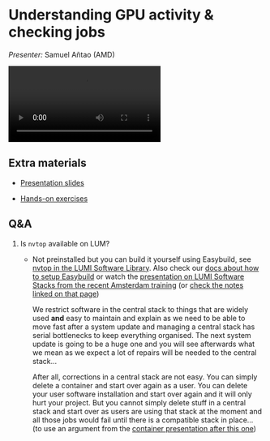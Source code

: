 # Understanding GPU activity & checking jobs

*Presenter:* Samuel Añtao (AMD)

<video src="https://462000265.lumidata.eu/ai-20240529/recordings/04_Workarounds.mp4" controls="controls">
</video>


## Extra materials

-   [Presentation slides](https://462000265.lumidata.eu/ai-20240529/files/LUMI-ai-20240529-04-Understanding_GPU_activity.pdf)

-   [Hands-on exercises](E04_Workarounds.md)


## Q&A

1.  Is `nvtop` available on LUM?

    -   Not preinstalled but you can build it yourself using Easybuild, see 
        [nvtop in the LUMI Software Library](https://lumi-supercomputer.github.io/LUMI-EasyBuild-docs/n/nvtop/). 
        Also check our [docs about how to setup Easybuild](https://docs.lumi-supercomputer.eu/software/installing/easybuild/#preparation-set-the-location-for-your-easybuild-installation)
        or watch the [presentation on LUMI Software Stacks from the recent Amsterdam training](https://lumi-supercomputer.github.io/LUMI-training-materials/2day-20240502/extra_05_Software_stacks/) 
        (or [check the notes linked on that page](https://lumi-supercomputer.github.io/LUMI-training-materials/2day-20240502/05_Software_stacks/#easybuild-to-extend-the-lumi-software-stack))

        We restrict software in the central stack to things that are widely used **and** easy to maintain and explain as we need to be able to move fast after a system update and managing a central stack has serial bottlenecks to keep everything organised. The next system update is going to be a huge one and you will see afterwards what we mean as we expect a lot of repairs will be needed to the central stack...

        After all, corrections in a central stack are not easy. You can simply delete a container and start over again as a user. You can delete your user software installation and start over again and it will only hurt your project. But you cannot simply delete stuff in a central stack and start over as users are using that stack at the moment and all those jobs would fail until there is a compatible stack in place... (to use an argument from the [container presentation after this one](extra_05_RunningContainers.md))
